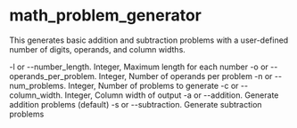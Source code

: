 # math_problem_generator
This generates basic addition and subtraction problems with a user-defined number of digits, operands, and column widths.

-l or --number_length.  Integer, Maximum length for each number
-o or --operands_per_problem.  Integer, Number of operands per problem
-n or --num_problems.  Integer, Number of problems to generate
-c or --column_width.  Integer, Column width of output
-a or --addition.  Generate addition problems (default)
-s or --subtraction.  Generate subtraction problems
